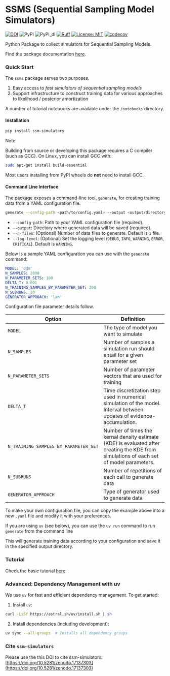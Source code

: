 # SSMS (Sequential Sampling Model Simulators)

[![DOI](https://zenodo.org/badge/386076271.svg)](https://doi.org/10.5281/zenodo.17137303)
![PyPI](https://img.shields.io/pypi/v/ssm-simulators)
![PyPI_dl](https://img.shields.io/pypi/dm/ssm-simulators)
[![Ruff](https://img.shields.io/endpoint?url=https://raw.githubusercontent.com/astral-sh/ruff/main/assets/badge/v2.json)](https://github.com/astral-sh/ruff)
[![License: MIT](https://img.shields.io/badge/License-MIT-yellow.svg)](https://opensource.org/licenses/MIT)
[![codecov](https://codecov.io/gh/lnccbrown/ssm-simulators/branch/main/graph/badge.svg)](https://codecov.io/gh/lnccbrown/ssm-simulators)

Python Package to collect simulators for Sequential Sampling Models.

Find the package documentation [here](https://lnccbrown.github.io/ssm-simulators/).


### Quick Start

The `ssms` package serves two purposes.

1. Easy access to *fast simulators of sequential sampling models*
2. Support infrastructure to construct training data for various approaches to likelihood / posterior amortization

A number of tutorial notebooks are available under the `/notebooks` directory.

#### Installation

```sh
pip install ssm-simulators
```

> [!NOTE]
> Building from source or developing this package requires a C compiler (such as GCC).
> On Linux, you can install GCC with:
> ```bash
> sudo apt-get install build-essential
> ```
> Most users installing from PyPI wheels do **not** need to install GCC.

#### Command Line Interface
The package exposes a command-line tool, `generate`, for creating training data from a YAML configuration file.

```bash
generate --config-path <path/to/config.yaml> --output <output/directory> [--log-level INFO]
```

- `--config-path`: Path to your YAML configuration file (required).
- `--output`: Directory where generated data will be saved (required).
- `--n-files`: (Optional) Number of data files to generate. Default is `1` file.
- `--log-level`: (Optional) Set the logging level (`DEBUG`, `INFO`, `WARNING`, `ERROR`, `CRITICAL`). Default is `WARNING`.

Below is a sample YAML configuration you can use with the `generate` command:

```yaml
MODEL: 'ddm'
N_SAMPLES: 2000
N_PARAMETER_SETS: 100
DELTA_T: 0.001
N_TRAINING_SAMPLES_BY_PARAMETER_SET: 200
N_SUBRUNS: 20
GENERATOR_APPROACH: 'lan'
```

Configuration file parameter details follow.

| Option | Definition |
| ------ | ---------- |
| `MODEL` | The type of model you want to simulate |
| `N_SAMPLES` | Number of samples a simulation run should entail for a given parameter set|
| `N_PARAMETER_SETS` | Number of parameter vectors that are used for training |
| `DELTA_T` | Time discretization step used in numerical simulation of the model. Interval between updates of evidence-accumulation. |
| `N_TRAINING_SAMPLES_BY_PARAMETER_SET` | Number of times the kernal density estimate (KDE) is evaluated after creating the KDE from simulations of each set of model parameters. |
| `N_SUBRUNS` | Number of repetitions of each call to generate data |
| `GENERATOR_APPROACH` | Type of generator used to generate data |

To make your own configuration file, you can copy the example above into a new `.yaml` file and modify it with your preferences.

If you are using `uv` (see below), you can use the `uv run` command to run `generate` from the command line

This will generate training data according to your configuration and save it in the specified output directory.

### Tutorial

Check the basic tutorial [here](docs/basic_tutorial/basic_tutorial.ipynb).

### Advanced: Dependency Management with uv

We use `uv` for fast and efficient dependency management. To get started:

1. Install `uv`:
```bash
curl -LsSf https://astral.sh/uv/install.sh | sh
```

2. Install dependencies (including development):
```bash
uv sync --all-groups  # Installs all dependency groups
```

### Cite `ssm-simulators`

Please use the this DOI to cite ssm-simulators: [https://doi.org/10.5281/zenodo.17137303](https://doi.org/10.5281/zenodo.17137303)
